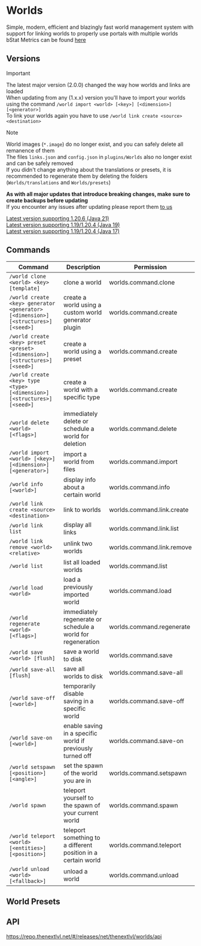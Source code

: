 # Worlds

Simple, modern, efficient and blazingly fast world management system
with support for linking worlds to properly use portals with multiple worlds<br/>
bStat Metrics can be found [here](https://bstats.org/plugin/bukkit/TheNextLvl%20Worlds/19652)

## Versions

> [!IMPORTANT]
> The latest major version (2.0.0) changed the way how worlds and links are loaded<br/>
> When updating from any (1.x.x) version you'll have to import your worlds using the command
> `/world import <world> [<key>] [<dimension>] [<generator>]`<br/>
> To link your worlds again you have to use `/world link create <source> <destination>`

> [!NOTE]
> World images (`*.image`) do no longer exist, and you can safely delete all remanence of them<br/>
> The files `links.json` and `config.json` in `plugins/Worlds` also no longer exist and can be safely removed<br/>
> If you didn't change anything about the translations or presets, it is recommended to regenerate them by deleting the
> folders (`Worlds/translations` and `Worlds/presets`)
>
> **As with all major updates that introduce breaking changes, make sure to create backups before updating**<br/>
> If you encounter any issues after updating please report
> them [to us](https://github.com/TheNextLvl-net/worlds/issues/new/choose)

[Latest version supporting 1.20.6 (Java 21)](https://github.com/TheNextLvl-net/worlds/releases/tag/v1.2.5)<br>
[Latest version supporting 1.19/1.20.4 (Java 19)](https://github.com/TheNextLvl-net/worlds/releases/tag/v1.1.6)<br>
[Latest version supporting 1.19/1.20.4 (Java 17)](https://github.com/TheNextLvl-net/worlds/releases/tag/v1.1.3)<br>

## Commands

| Command                                                                         | Description                                                   | Permission                 |
|---------------------------------------------------------------------------------|---------------------------------------------------------------|----------------------------|
| `/world clone <world> <key> [template]`                                           | clone a world                                                 | worlds.command.clone       |
| `/world create <key> generator <generator> [<dimension>] [<structures>] [<seed>]` | create a world using a custom world generator plugin          | worlds.command.create      |
| `/world create <key> preset <preset> [<dimension>] [<structures>] [<seed>]`       | create a world using a preset                                 | worlds.command.create      |
| `/world create <key> type <type> [<dimension>] [<structures>] [<seed>]`           | create a world with a specific type                           | worlds.command.create      |
| `/world delete <world> [<flags>]`                                                 | immediately delete or schedule a world for deletion           | worlds.command.delete      |
| `/world import <world> [<key>] [<dimension>] [<generator>]`                       | import a world from files                                     | worlds.command.import      |
| `/world info [<world>]`                                                           | display info about a certain world                            | worlds.command.info        |
| `/world link create <source> <destination>`                                       | link to worlds                                                | worlds.command.link.create |
| `/world link list`                                                                | display all links                                             | worlds.command.link.list   |
| `/world link remove <world> <relative>`                                           | unlink two worlds                                             | worlds.command.link.remove |
| `/world list`                                                                     | list all loaded worlds                                        | worlds.command.list        |
| `/world load <world>`                                                             | load a previously imported world                              | worlds.command.load        |
| `/world regenerate <world> [<flags>]`                                             | immediately regenerate or schedule a world for regeneration   | worlds.command.regenerate  |
| `/world save <world> [flush]`                                                     | save a world to disk                                          | worlds.command.save        |
| `/world save-all [flush]`                                                         | save all worlds to disk                                       | worlds.command.save-all    |
| `/world save-off [<world>]`                                                       | temporarily disable saving in a specific world                | worlds.command.save-off    |
| `/world save-on [<world>]`                                                        | enable saving in a specific world if previously turned off    | worlds.command.save-on     |
| `/world setspawn [<position>] [<angle>]`                                          | set the spawn of the world you are in                         | worlds.command.setspawn    |
| `/world spawn`                                                                    | teleport yourself to the spawn of your current world          | worlds.command.spawn       |
| `/world teleport <world> [<entities>] [<position>]`                               | teleport something to a different position in a certain world | worlds.command.teleport    |
| `/world unload <world> [<fallback>]`                                              | unload a world                                                | worlds.command.unload      |

## World Presets

## API

https://repo.thenextlvl.net/#/releases/net/thenextlvl/worlds/api
